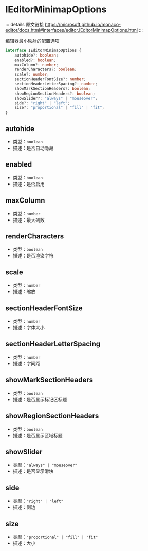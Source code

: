 # IEditorMinimapOptions

<backTop />
        
::: details 原文链接
https://microsoft.github.io/monaco-editor/docs.html#interfaces/editor.IEditorMinimapOptions.html
:::

编辑器最小映射的配置选项

```ts
interface IEditorMinimapOptions {
    autohide?: boolean;
    enabled?: boolean;
    maxColumn?: number;
    renderCharacters?: boolean;
    scale?: number;
    sectionHeaderFontSize?: number;
    sectionHeaderLetterSpacing?: number;
    showMarkSectionHeaders?: boolean;
    showRegionSectionHeaders?: boolean;
    showSlider?: "always" | "mouseover";
    side?: "right" | "left";
    size?: "proportional" | "fill" | "fit";
}
```

## autohide
- 类型：`boolean`
- 描述：是否自动隐藏
## enabled
- 类型：`boolean`
- 描述：是否启用
## maxColumn
- 类型：`number`
- 描述：最大列数
## renderCharacters
- 类型：`boolean`
- 描述：是否渲染字符
## scale
- 类型：`number`
- 描述：缩放
## sectionHeaderFontSize
- 类型：`number`
- 描述：字体大小
## sectionHeaderLetterSpacing
- 类型：`number`
- 描述：字间距
## showMarkSectionHeaders
- 类型：`boolean`
- 描述：是否显示标记区标题
## showRegionSectionHeaders
- 类型：`boolean`
- 描述：是否显示区域标题
## showSlider
- 类型：`"always" | "mouseover"`
- 描述：是否显示滑块
## side
- 类型：`"right" | "left"`
- 描述：侧边
## size
- 类型：`"proportional" | "fill" | "fit"`
- 描述：大小